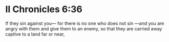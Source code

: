 # II Chronicles 6:36

If they sin against you— for there is no one who does not sin —and you are angry with them and give them to an enemy, so that they are carried away captive to a land far or near,
